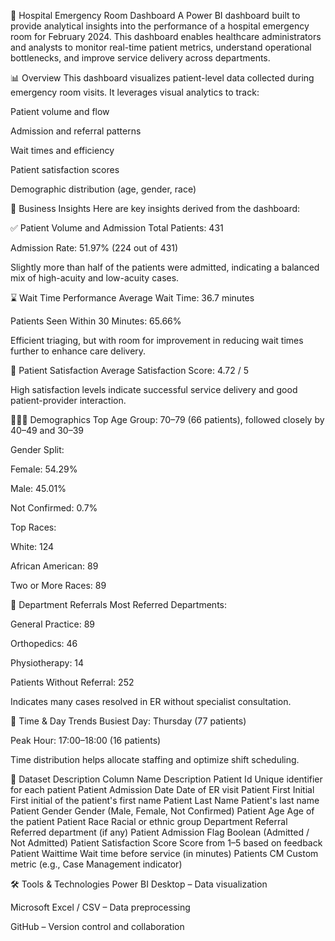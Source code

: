 🏥 Hospital Emergency Room Dashboard
A Power BI dashboard built to provide analytical insights into the performance of a hospital emergency room for February 2024. This dashboard enables healthcare administrators and analysts to monitor real-time patient metrics, understand operational bottlenecks, and improve service delivery across departments.

📊 Overview
This dashboard visualizes patient-level data collected during emergency room visits. It leverages visual analytics to track:

Patient volume and flow

Admission and referral patterns

Wait times and efficiency

Patient satisfaction scores

Demographic distribution (age, gender, race)

🧠 Business Insights
Here are key insights derived from the dashboard:

✅ Patient Volume and Admission
Total Patients: 431

Admission Rate: 51.97% (224 out of 431)

Slightly more than half of the patients were admitted, indicating a balanced mix of high-acuity and low-acuity cases.

⌛ Wait Time Performance
Average Wait Time: 36.7 minutes

Patients Seen Within 30 Minutes: 65.66%

Efficient triaging, but with room for improvement in reducing wait times further to enhance care delivery.

🙋 Patient Satisfaction
Average Satisfaction Score: 4.72 / 5

High satisfaction levels indicate successful service delivery and good patient-provider interaction.

🧑‍🤝‍🧑 Demographics
Top Age Group: 70–79 (66 patients), followed closely by 40–49 and 30–39

Gender Split:

Female: 54.29%

Male: 45.01%

Not Confirmed: 0.7%

Top Races:

White: 124

African American: 89

Two or More Races: 89

🏥 Department Referrals
Most Referred Departments:

General Practice: 89

Orthopedics: 46

Physiotherapy: 14

Patients Without Referral: 252

Indicates many cases resolved in ER without specialist consultation.

📅 Time & Day Trends
Busiest Day: Thursday (77 patients)

Peak Hour: 17:00–18:00 (16 patients)

Time distribution helps allocate staffing and optimize shift scheduling.

📁 Dataset Description
Column Name	Description
Patient Id	Unique identifier for each patient
Patient Admission Date	Date of ER visit
Patient First Initial	First initial of the patient's first name
Patient Last Name	Patient's last name
Patient Gender	Gender (Male, Female, Not Confirmed)
Patient Age	Age of the patient
Patient Race	Racial or ethnic group
Department Referral	Referred department (if any)
Patient Admission Flag	Boolean (Admitted / Not Admitted)
Patient Satisfaction Score	Score from 1–5 based on feedback
Patient Waittime	Wait time before service (in minutes)
Patients CM	Custom metric (e.g., Case Management indicator)

🛠 Tools & Technologies
Power BI Desktop – Data visualization

Microsoft Excel / CSV – Data preprocessing

GitHub – Version control and collaboration

